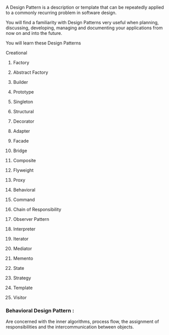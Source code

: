 A Design Pattern is a description or template that can be repeatedly applied to a commonly recurring problem in software design.

You will find a familiarity with Design Patterns very useful when planning, discussing, developing, managing and documenting your applications from now on and into the future.

You will learn these Design Patterns

Creational
1. Factory
2. Abstract Factory
3. Builder
4. Prototype
5. Singleton

2. Structural

1. Decorator
2. Adapter
3. Facade
4. Bridge
5. Composite
6. Flyweight
7. Proxy

3. Behavioral

1. Command
2. Chain of Responsibility
3. Observer Pattern
5. Interpreter
6. Iterator
7. Mediator
8. Memento
9. State
10. Strategy
11. Template
12. Visitor

### Behavioral Design Pattern :
 Are concerned with the inner algorithms, process flow, the assignment of responsibilities and the intercommunication between objects.
